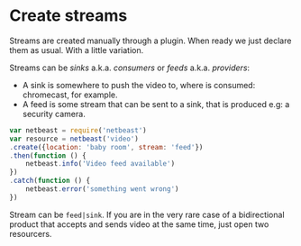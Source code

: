 # Create streams

Streams are created manually through a plugin. When ready we just declare them as usual. With a little variation.

Streams can be _sinks_ a.k.a. _consumers_ or _feeds_ a.k.a. _providers_: 
* A sink is somewhere to push the video to, where is consumed: chromecast, for example.
* A feed is some stream that can be sent to a sink, that is produced e.g: a security camera.

```javascript
var netbeast = require('netbeast')
var resource = netbeast('video')
.create({location: 'baby room', stream: 'feed'})
.then(function () {
    netbeast.info('Video feed available')
})
.catch(function () {
    netbeast.error('something went wrong')
})
```

Stream can be `feed|sink`. If you are in the very rare case of a bidirectional product that accepts and sends video at the same time, just open two resourcers.